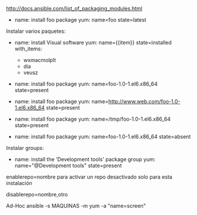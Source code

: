 http://docs.ansible.com/list_of_packaging_modules.html

- name: install foo package
  yum: name=foo state=latest

Instalar varios paquetes:
  - name: install Visual software
    yum: name={{item}} state=installed
    with_items:
     - wxmacmolplt
     - dia
     - veusz

- name: install foo package
  yum: name=foo-1.0-1.el6.x86_64 state=present

- name: install foo package
  yum: name=http://www.web.com/foo-1.0-1.el6.x86_64 state=present

- name: install foo package
  yum: name=/tmp/foo-1.0-1.el6.x86_64 state=present

- name: install foo package
  yum: name=foo-1.0-1.el6.x86_64 state=absent

Instalar groups:
- name: install the 'Development tools' package group
  yum: name="@Development tools" state=present


enablerepo=nombre
para activar un repo desactivado solo para esta instalación

disablerepo=nombre,otro


Ad-Hoc
ansible -s MAQUINAS -m yum -a "name=screen"
